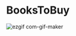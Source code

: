 # BooksToBuy


![ezgif com-gif-maker](https://user-images.githubusercontent.com/13710309/153088519-45b59c52-60de-43ab-bb70-40899703d7b9.gif)
